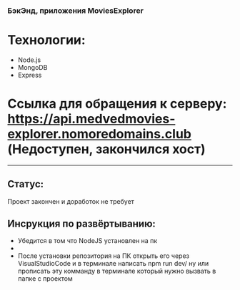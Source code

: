 ### БэкЭнд, приложения MoviesExplorer

# Технологии:
* Node.js
* MongoDB
* Express

# Ссылка для обращения к серверу: https://api.medvedmovies-explorer.nomoredomains.club (Недоступен, закончился хост)
* * * * *  
## Статус:
Проект закончен и доработок не требует
## Инсрукция по развёртыванию:
- Убедится в том что NodeJS установлен на пк
- 
- После установки репозитория на ПК открыть его через VisualStudioCode и в терминале написать npm run dev/ ну или прописать эту комманду в терминале который нужно вызвать в папке с проектом
